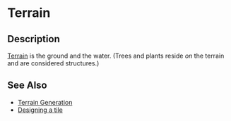 # Terrain

## Description

[Terrain] is the ground and the water. (Trees and plants reside *on* the terrain and are considered structures.)

## See Also

* [Terrain Generation](docs/overview/generator/terrain.md)
* [Designing a tile](docs/guides/design-tile.md)

[terrain]: /into-the-woods/world/terrain
